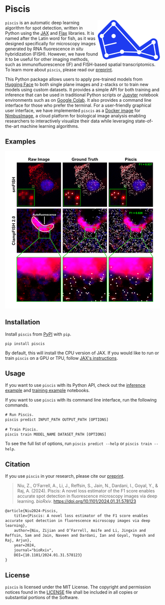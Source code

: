 # Piscis

<img src="https://raw.githubusercontent.com/zjniu/piscis/main/docs/source/_static/logo.svg" width="40%" max-width="250" alt="Piscis" align="right">

`piscis` is an automatic deep learning algorithm for spot detection, written in Python using the
[JAX](https://github.com/google/jax) and [Flax](https://github.com/google/flax) libraries. It is named after the Latin
word for fish, as it was designed specifically for microscopy images generated by RNA fluorescence _in situ_
hybridization (FISH). However, we have found it to be useful for other imaging methods, such as immunofluorescence (IF)
and FISH-based spatial transcriptomics. To learn more about `piscis`, please read our
[preprint](https://doi.org/10.1101/2024.01.31.578123).

This Python package allows users to apply pre-trained models from [Hugging Face](https://huggingface.co/wniu/Piscis) to
both single plane images and z-stacks or to train new models using custom datasets. It provides a simple API for both
training and inference that can be used in traditional Python scripts or [Jupyter](https://jupyter.org/) notebook
environments such as on [Google Colab](https://colab.research.google.com/). It also provides a command line interface
for those who prefer the terminal. For a user-friendly graphical user interface, we have implemented `piscis` as a
[Docker image](https://github.com/arjunrajlaboratory/ImageAnalysisProject/tree/master/workers/annotations/piscis) for
[NimbusImage](https://github.com/Kitware/UPennContrast), a cloud platform for biological image analysis enabling
researchers to interactively visualize their data while leveraging state-of-the-art machine learning algorithms.


## Examples

<img src="https://raw.githubusercontent.com/zjniu/piscis/main/docs/source/_static/examples.png" width="750" alt="Examples">


## Installation

Install `piscis` from [PyPI](https://pypi.org/project/piscis/) with `pip`.
```
pip install piscis
```

By default, this will install the CPU version of JAX. If you would like to run or train `piscis` on a GPU or TPU, follow
[JAX's instructions](https://github.com/google/jax#instructions).


## Usage

If you want to use `piscis` with its Python API, check out the [inference example](notebooks/run_piscis.ipynb) and
[training example](notebooks/train_piscis.ipynb) notebooks.

If you want to use `piscis` with its command line interface, run the following commands.
```
# Run Piscis.
piscis predict INPUT_PATH OUTPUT_PATH [OPTIONS]

# Train Piscis.
piscis train MODEL_NAME DATASET_PATH [OPTIONS]
```
To see the full list of options, run `piscis predict --help` or `piscis train --help`.

## Citation

If you use `piscis` in your research, please cite our [preprint](https://doi.org/10.1101/2024.01.31.578123).
> Niu, Z., O’Farrell, A., Li, J., Reffsin, S., Jain, N., Dardani, I., Goyal, Y., & Raj, A. (2024). Piscis: A novel loss
> estimator of the F1 score enables accurate spot detection in fluorescence microscopy images via deep learning.
> _bioRxiv_. https://doi.org/10.1101/2024.01.31.578123
```
@article{Niu2024-Piscis,
    title={Piscis: A novel loss estimator of the F1 score enables accurate spot detection in fluorescence microscopy images via deep learning},
    author={Niu, Zijian and O’Farrell, Aoife and Li, Jingxin and Reffsin, Sam and Jain, Naveen and Dardani, Ian and Goyal, Yogesh and Raj, Arjun},
    year=2024,
    journal="bioRxiv",
    DOI={10.1101/2024.01.31.578123}
}
```

## License

`piscis` is licensed under the MIT License. The copyright and permission notices found in the [LICENSE](LICENSE) file
shall be included in all copies or substantial portions of the Software.